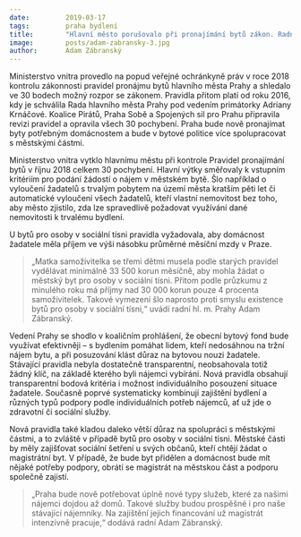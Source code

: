 ```yaml
---
date:         2019-03-17
tags:         praha bydlení
title:        "Hlavní město porušovalo při pronajímání bytů zákon. Radnice to nyní napravila"
image: 	      posts/adam-zabransky-3.jpg
author:       Adam Zábranský
---
```


Ministerstvo vnitra provedlo na popud veřejné ochránkyně práv v roce 2018 kontrolu zákonnosti pravidel pronájmu bytů hlavního města Prahy a shledalo ve 30 bodech možný rozpor se zákonem. Pravidla přitom platí od roku 2016, kdy je schválila Rada hlavního města Prahy pod vedením primátorky Adriany Krnáčové. Koalice Pirátů, Praha Sobě a Spojených sil pro Prahu připravila revizi pravidel a opravila všech 30 pochybení. Praha bude nově pronajímat byty potřebným domácnostem a bude v bytové politice více spolupracovat s městskými částmi.

Ministerstvo vnitra vytklo hlavnímu městu při kontrole Pravidel pronajímání bytů v říjnu 2018 celkem 30 pochybení. Hlavní výtky směřovaly k vstupním kritériím pro podání žádostí o nájem v městském bytě. Šlo například o vyloučení žadatelů s trvalým pobytem na území města kratším pěti let či automatické vyloučení všech žadatelů, kteří vlastní nemovitost bez toho, aby město zjistilo, zda lze spravedlivě požadovat využívání dané nemovitosti k trvalému bydlení.

U bytů pro osoby v sociální tísni pravidla vyžadovala, aby domácnost žadatele měla příjem ve výši násobku průměrné měsíční mzdy v Praze. 

> „Matka samoživitelka se třemi dětmi musela podle starých pravidel vydělávat minimálně 33 500 korun měsíčně, aby mohla žádat o městský byt pro osoby v sociální tísni. Přitom podle průzkumu z minulého roku má příjmy nad 30 000 korun pouze 4 procenta samoživitelek. Takové vymezení šlo naprosto proti smyslu existence bytů pro osoby v sociální tísni,“ uvádí radní hl. m. Prahy Adam Zábranský.

Vedení Prahy se shodlo v koaličním prohlášení, že obecní bytový fond bude využívat efektivněji – s bydlením pomáhat lidem, kteří nedosáhnou na tržní nájem bytu, a při posuzování klást důraz na bytovou nouzi žadatele. Stávající pravidla nebyla dostatečně transparentní, neobsahovala totiž žádný klíč, na základě kterého byli nájemci vybíráni. Nová pravidla obsahují transparentní bodová kritéria i možnost individuálního posouzení situace žadatele. Současně poprvé systematicky kombinují zajištění bydlení a různých typů podpory podle individuálních potřeb nájemců, ať už jde o zdravotní či sociální služby.

Nová pravidla také kladou daleko větší důraz na spolupráci s městskými částmi, a to zvláště v případě bytů pro osoby v sociální tísni. Městské části by měly zajišťovat sociální šetření u svých občanů, kteří chtějí žádat o magistrátní byt. V případě, že bude byt přidělen a domácnost bude mít nějaké potřeby podpory, obrátí se magistrát na městskou část a podporu společně zajistí. 

> „Praha bude nově potřebovat úplně nové typy služeb, které za našimi nájemci dojdou až domů. Takové služby budou prospěšné i pro naše stávající nájemníky. Na zajištění jejich financování už magistrát intenzivně pracuje,“ dodává radní Adam Zábranský.

